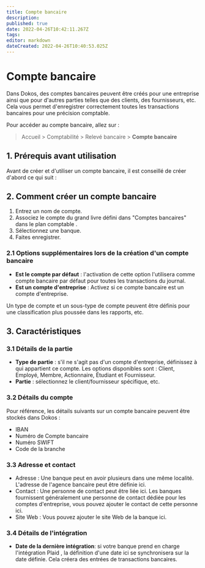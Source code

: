 ```yaml
---
title: Compte bancaire
description: 
published: true
date: 2022-04-26T10:42:11.267Z
tags: 
editor: markdown
dateCreated: 2022-04-26T10:40:53.025Z
---
```


# Compte bancaire

Dans Dokos, des comptes bancaires peuvent être créés pour une entreprise ainsi que pour d'autres parties telles que des clients, des fournisseurs, etc. Cela vous permet d'enregistrer correctement toutes les transactions bancaires pour une précision comptable.

Pour accéder au compte bancaire, allez sur :

> Accueil > Comptabilité > Relevé bancaire > **Compte bancaire**

## 1. Prérequis avant utilisation

Avant de créer et d'utiliser un compte bancaire, il est conseillé de créer d'abord ce qui suit :


## 2. Comment créer un compte bancaire

1. Entrez un nom de compte.
2. Associez le compte du grand livre défini dans "Comptes bancaires" dans le plan comptable .
3. Sélectionnez une banque.
4. Faites enregistrer.

### 2.1 Options supplémentaires lors de la création d'un compte bancaire

- **Est le compte par défaut** : l'activation de cette option l'utilisera comme compte bancaire par défaut pour toutes les transactions du journal.
- **Est un compte d'entreprise** : Activez si ce compte bancaire est un compte d'entreprise.

Un type de compte et un sous-type de compte peuvent être définis pour une classification plus poussée dans les rapports, etc.

## 3. Caractéristiques

### 3.1 Détails de la partie

- **Type de partie** : s'il ne s'agit pas d'un compte d'entreprise, définissez à qui appartient ce compte. Les options disponibles sont : Client, Employé, Membre, Actionnaire, Étudiant et Fournisseur.
- **Partie** : sélectionnez le client/fournisseur spécifique, etc.

### 3.2 Détails du compte

Pour référence, les détails suivants sur un compte bancaire peuvent être stockés dans Dokos :

- IBAN
- Numéro de Compte bancaire
- Numéro SWIFT
- Code de la branche

### 3.3 Adresse et contact

- Adresse : Une banque peut en avoir plusieurs dans une même localité. L'adresse de l'agence bancaire peut être définie ici.
- Contact : Une personne de contact peut être liée ici. Les banques fournissent généralement une personne de contact dédiée pour les comptes d'entreprise, vous pouvez ajouter le contact de cette personne ici.
- Site Web : Vous pouvez ajouter le site Web de la banque ici.

### 3.4 Détails de l'intégration

- **Date de la dernière intégration**: si votre banque prend en charge l'intégration Plaid , la définition d'une date ici se synchronisera sur la date définie. Cela créera des entrées de transactions bancaires.